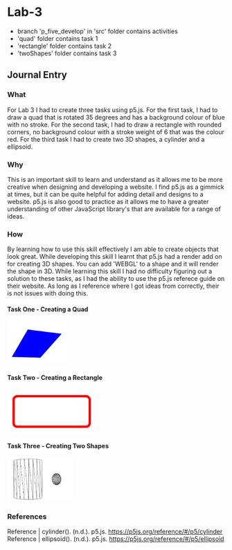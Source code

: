 # Lab-3
- branch 'p_five_develop' in 'src' folder contains activities
- 'quad' folder contains task 1
- 'rectangle' folder contains task 2
- 'twoShapes' folder contains task 3
## Journal Entry

### What

For Lab 3 I had to create three tasks using p5.js. For the first task, I had to draw a quad that is rotated 35 degrees and has a background colour of blue with no stroke. For the second task, I had to draw a rectangle with rounded corners, no background colour with a stroke weight of 6 that was the colour red. For the third task I had to create two 3D shapes, a cylinder and a ellipsoid.

### Why

This is an important skill to learn and understand as it allows me to be more creative when designing and developing a website. I find p5.js as a gimmick at times, but it can be quite helpful for adding detail and designs to a website. p5.js is also good to practice as it allows me to have a greater understanding of other JavaScript library's that are available for a range of ideas. 

### How

By learning how to use this skill effectively I am able to create objects that look great. While developing this skill I learnt that p5.js had a render add on for creating 3D shapes. You can add 'WEBGL' to a shape and it will render the shape in 3D. While learning this skill I had no difficulty figuring out a solution to these tasks, as I had the ability to use the p5.js referece guide on their website. As long as I reference where I got ideas from correctly, their is not issues with doing this. 

#### Task One - Creating a Quad
<img height="100" src="https://github.com/travisbyr/web503-week-3-lab-3/blob/master/images/task1.png">

#### Task Two - Creating a Rectangle
<img height="100" src="https://github.com/travisbyr/web503-week-3-lab-3/blob/master/images/task2.png">

#### Task Three - Creating Two Shapes
<img height="100" src="https://github.com/travisbyr/web503-week-3-lab-3/blob/master/images/task3.png">


### References

Reference | cylinder(). (n.d.). p5.js. https://p5js.org/reference/#/p5/cylinder
Reference | ellipsoid(). (n.d.). p5.js. https://p5js.org/reference/#/p5/ellipsoid